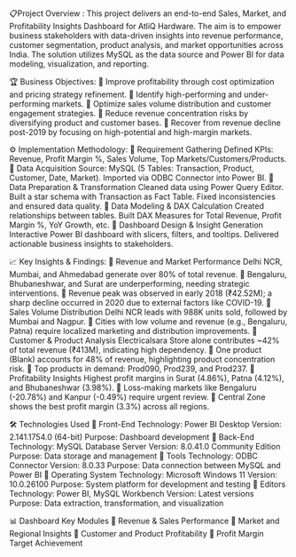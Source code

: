 📋Project Overview :
This project delivers an end-to-end Sales, Market, and Profitability Insights Dashboard for AtliQ Hardware. The aim is to empower business stakeholders with data-driven insights into revenue performance, customer segmentation, product analysis, and market opportunities across India. The solution utilizes MySQL as the data source and Power BI for data modeling, visualization, and reporting.


🏆 Business Objectives: 
	Improve profitability through cost optimization and pricing strategy refinement.
	Identify high-performing and under-performing markets.
	Optimize sales volume distribution and customer engagement strategies.
	Reduce revenue concentration risks by diversifying product and customer bases.
	Recover from revenue decline post-2019 by focusing on high-potential and high-margin markets.


⚙️ Implementation Methodology: 
	Requirement Gathering
Defined KPIs: Revenue, Profit Margin %, Sales Volume, Top Markets/Customers/Products.
	Data Acquisition
Source: MySQL (5 Tables: Transaction, Product, Customer, Date, Market).
Imported via ODBC Connector into Power BI.
	Data Preparation & Transformation
Cleaned data using Power Query Editor.
Built a star schema with Transaction as Fact Table.
Fixed inconsistencies and ensured data quality.
	Data Modeling & DAX Calculation
Created relationships between tables.
Built DAX Measures for Total Revenue, Profit Margin %, YoY Growth, etc.
	Dashboard Design & Insight Generation
Interactive Power BI dashboard with slicers, filters, and tooltips.
Delivered actionable business insights to stakeholders.



📈 Key Insights & Findings:
	Revenue and Market Performance Delhi NCR, Mumbai, and Ahmedabad generate over 80% of total revenue.
	Bengaluru, Bhubaneshwar, and Surat are underperforming, needing strategic interventions.
	Revenue peak was observed in early 2018 (₹42.52M); a sharp decline occurred in 2020 due to external factors like COVID-19.
	Sales Volume Distribution Delhi NCR leads with 988K units sold, followed by Mumbai and Nagpur.
	Cities with low volume and revenue (e.g., Bengaluru, Patna) require localized marketing and distribution improvements.
	Customer & Product Analysis Electricalsara Store alone contributes ~42% of total revenue (₹413M), indicating high dependency.
	One product (Blank) accounts for 48% of revenue, highlighting product concentration risk.
	Top products in demand: Prod090, Prod239, and Prod237.
	Profitability Insights Highest profit margins in Surat (4.86%), Patna (4.12%), and Bhubaneshwar (3.98%).
	Loss-making markets like Bengaluru (-20.78%) and Kanpur (-0.49%) require urgent review.
	Central Zone shows the best profit margin (3.3%) across all regions.



🛠 Technologies Used
	Front-End
Technology: Power BI Desktop
Version: 2.141.1754.0 (64-bit)
Purpose: Dashboard development
	Back-End
Technology: MySQL Database Server
Version: 8.0.41.0 Community Edition
Purpose: Data storage and management
	Tools
Technology: ODBC Connector
Version: 8.0.33
Purpose: Data connection between MySQL and Power BI
	Operating System
Technology: Microsoft Windows 11
Version: 10.0.26100
Purpose: System platform for development and testing
	Editors
Technology: Power BI, MySQL Workbench
Version: Latest versions
Purpose: Data extraction, transformation, and visualization


📊 Dashboard Key Modules 
	Revenue & Sales Performance
	Market and Regional Insights
	Customer and Product Profitability
	Profit Margin Target Achievement

